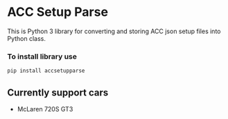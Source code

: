 # ACC Setup Parse

This is Python 3 library for converting and storing ACC json setup files into Python class.

### To install library use
```bash
pip install accsetupparse
```

## Currently support cars
- McLaren 720S GT3